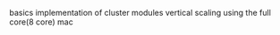 basics implementation of cluster modules
vertical scaling using the full core(8 core) mac                    
  
